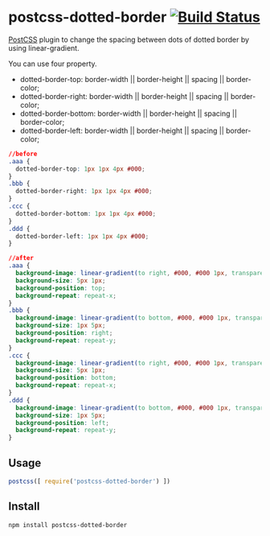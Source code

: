 # postcss-dotted-border [![Build Status](https://travis-ci.org/OsukeUesugi/postcss-dotted-border.svg)](https://travis-ci.org/OsukeUesugi/postcss-dotted-border)

[PostCSS](https://github.com/postcss/postcss) plugin to change the spacing between dots of dotted border by using linear-gradient.

You can use four property.
* dotted-border-top: border-width || border-height || spacing || border-color;
* dotted-border-right: border-width || border-height || spacing || border-color;
* dotted-border-bottom: border-width || border-height || spacing || border-color;
* dotted-border-left: border-width || border-height || spacing || border-color;


```css
//before
.aaa {
  dotted-border-top: 1px 1px 4px #000;
}
.bbb {
  dotted-border-right: 1px 1px 4px #000;
}
.ccc {
  dotted-border-bottom: 1px 1px 4px #000;
}
.ddd {
  dotted-border-left: 1px 1px 4px #000;
}

```

```css
//after
.aaa {
  background-image: linear-gradient(to right, #000, #000 1px, transparent 1px, transparent 4px);
  background-size: 5px 1px;
  background-position: top;
  background-repeat: repeat-x;
}
.bbb {
  background-image: linear-gradient(to bottom, #000, #000 1px, transparent 1px, transparent 4px);
  background-size: 1px 5px;
  background-position: right;
  background-repeat: repeat-y;
}
.ccc {
  background-image: linear-gradient(to right, #000, #000 1px, transparent 1px, transparent 4px);
  background-size: 5px 1px;
  background-position: bottom;
  background-repeat: repeat-x;
}
.ddd {
  background-image: linear-gradient(to bottom, #000, #000 1px, transparent 1px, transparent 4px);
  background-size: 1px 5px;
  background-position: left;
  background-repeat: repeat-y;
}
```

## Usage

```js
postcss([ require('postcss-dotted-border') ])
```

## Install
```shell
npm install postcss-dotted-border
```
